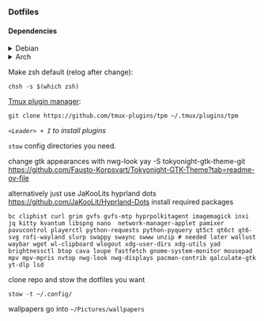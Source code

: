 ### Dotfiles

#### Dependencies

<details>
<summary>Debian</summary>

Add NVIM ppa:
```
sudo add-apt-repository ppa:neovim-ppa/unstable -y
sudo apt update
```

Add Nodejs ppa:
```
curl -fsSL https://deb.nodesource.com/setup_lts.x | sudo -E bash -
```

Install requirements: 
``` 
sudo apt install golang i3 zsh curl tmux fonts-powerline picom rofi alacritty polybar stow git xclip make gcc ripgrep unzip neovim bash bc coreutils gawk jq playerctl autocutsel nodejs -y
```

Install [fonts](https://github.com/powerline/fonts): 
```
git clone https://github.com/powerline/fonts.git --depth=1
./fonts/install.sh
rm -rf fonts
```

if tmux/nvim icons dont show up install nerd fonts, should probably just switch to one of these but i can't be bothered right now
```
sudo apt install wget fontconfig \
&& wget -P ~/.local/share/fonts https://github.com/ryanoasis/nerd-fonts/releases/latest/download/Meslo.zip \
&& cd ~/.local/share/fonts && unzip Meslo.zip && rm *Windows* && rm Meslo.zip && fc-cache -fv
```

Install [oh-my-zsh](https://github.com/ohmyzsh/ohmyzsh):
```
sh -c "$(curl -fsSL https://raw.githubusercontent.com/ohmyzsh/ohmyzsh/master/tools/install.sh)"
```

[Powerlevel10k](https://github.com/romkatv/powerlevel10k):
``` 
git clone --depth=1 https://github.com/romkatv/powerlevel10k.git ${ZSH_CUSTOM:-$HOME/.oh-my-zsh/custom}/themes/powerlevel10k
```

</details>

<details>
    <summary>Arch</summary>


```
pacman -Syu
pacman -S base-devel git go zsh curl tmux alacritty stow xclip make gcc ripgrep unzip neovim bc gawk jq playerctl nodejs gopls nerd-fonts wl-clipboard
```

Hyprland machines: 
```
sudo pacman -S hyprland xdg-desktop-portal-hyprland wayland wlroots rofi-wayland waybar swaylock wlogout grim slurp xorg-xwayland ttf-font-awesome imagemagick hyprpaper swaync pipewire pipewire-alsa pipewire-pulse pavucontrol nemo blueman alsa-utils nm-connection-editor hyprshot
```

Install yay
```
git clone https://aur.archlinux.org/yay.git
cd yay
makepkg -si
```

Might want to install oh-my-zsh manually
```
yay -S autocutsel zsh-theme-powerlevel10k-git oh-my-zsh-git zsh-autocomplete-git
```

Uncomment multilib lines in '/etc/pacman.conf' then 'sudo pacman -Sy'

</details>

Make zsh default (relog after change):
```
chsh -s $(which zsh)
```

[Tmux plugin manager](https://github.com/tmux-plugins/tpm): 
```
git clone https://github.com/tmux-plugins/tpm ~/.tmux/plugins/tpm
```
*`<Leader> + I` to install plugins*

`stow` config directories you need.

change gtk appearances with nwg-look
yay -S tokyonight-gtk-theme-git 
https://github.com/Fausto-Korpsvart/Tokyonight-GTK-Theme?tab=readme-ov-file

alternatively just use JaKooLits hyprland dots https://github.com/JaKooLit/Hyprland-Dots
install required packages  
```
bc cliphist curl grim gvfs gvfs-mtp hyprpolkitagent imagemagick inxi jq kitty kvantum libspng nano  network-manager-applet pamixer pavucontrol playerctl python-requests python-pyquery qt5ct qt6ct qt6-svg rofi-wayland slurp swappy swaync swww unzip # needed later wallust waybar wget wl-clipboard wlogout xdg-user-dirs xdg-utils yad brightnessctl btop cava loupe fastfetch gnome-system-monitor mousepad mpv mpv-mpris nvtop nwg-look nwg-displays pacman-contrib qalculate-gtk yt-dlp lsd
```
clone repo and stow the dotfiles you want 

```
stow -t ~/.config/
```
wallpapers go into `~/Pictures/wallpapers`
